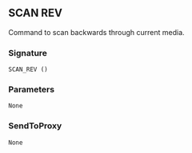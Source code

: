 ## SCAN REV

Command to scan backwards through current media.


### Signature

`SCAN_REV ()`


### Parameters

`None`


### SendToProxy

`None`